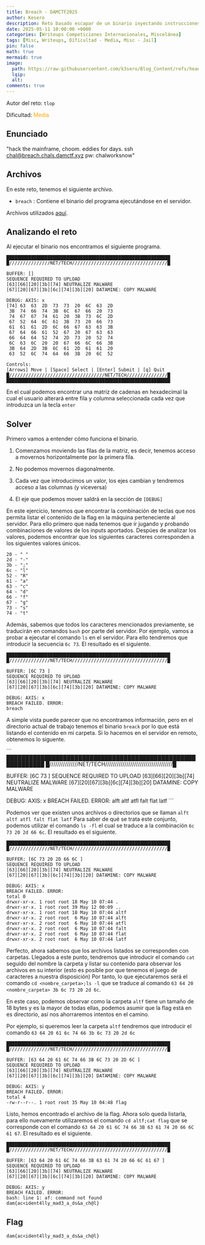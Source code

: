 ```yaml
---
title: Breach - DAMCTF2025
author: Kesero
description: Reto basado escapar de un binario inyectando instrucciones en hexadecimal aportadas.
date: 2025-05-11 10:00:00 +0000
categories: [Writeups Competiciones Internacionales, Miscelánea]
tags: [Misc, Writeups, Dificultad - Media, Misc - Jail]
pin: false
math: true
mermaid: true
image:
  path: https://raw.githubusercontent.com/k3sero/Blog_Content/refs/heads/main/Competiciones_Internacionales_Writeups/2025/Damctf2025/Misc/Breach/img/1.png
  lqip: 
  alt: 
comments: true
---
```

Autor del reto: `tlop`

Dificultad: <font color=orange>Media</font>

## Enunciado

"hack the mainframe, choom. eddies for days. ssh chal@breach.chals.damctf.xyz pw: chalworksnow"

## Archivos

En este reto, tenemos el siguiente archivo.

- `breach` : Contiene el binario del programa ejecutándose en el servidor.

Archivos utilizados [aquí](https://github.com/k3sero/Blog_Content/tree/main/Competiciones_Internacionales_Writeups/2025/Damctf2025/Misc/Breach).


## Analizando el reto

Al ejecutar el binario nos encontramos el siguiente programa.

```
████████████████████████████████████████████████████████████
█///////////////NET/TECH///////////////////////////////////█

BUFFER: []
SEQUENCE REQUIRED TO UPLOAD
[63][66][20][3b][74] NEUTRALIZE MALWARE
[67][20][67][3b][6c][74][3b][20] DATAMINE: COPY MALWARE

DEBUG: AXIS: x
[74] 63  63  2D  73  73  20  6C  63  2D 
 3B  74  66  74  3B  6C  67  66  20  73 
 74  67  67  74  61  20  3B  73  6C  2D 
 67  52  64  6C  61  3B  73  20  66  73 
 61  61  61  2D  6C  66  67  63  63  3B 
 67  64  66  61  52  67  20  67  63  63 
 66  64  64  52  74  2D  73  20  52  74 
 6C  63  6C  20  20  67  66  6C  66  3B 
 3B  64  2D  3B  6C  61  2D  61  61  20 
 63  52  6C  74  64  66  3B  20  6C  52 

Controls:
[Arrows] Move | [Space] Select | [Enter] Submit | [q] Quit
█///////////////////////////////////NET/TECH///////////////█
████████████████████████████████████████████████████████████
```

En el cual podemos encontrar una matriz de cadenas en hexadecimal la cual el usuario alterará entre fila y columna seleccionada cada vez que introduzca un la tecla `enter`

## Solver

Primero vamos a entender cómo funciona el binario.

1. Comenzamos moviendo las filas de la matriz, es decir, tenemos acceso a movernos horizontalmente por la primera fila.

2. No podemos movernos diagonalmente.

3. Cada vez que introducimos un valor, los ejes cambian y tendremos acceso a las columnas (y viceversa)

4. El eje que podemos mover saldrá en la sección de `[DEBUG]`

En este ejercicio, tenemos que encontrar la combinación de teclas que nos permita listar el contenido de la flag en la máquina perteneciente al servidor. Para ello primero que nada tenemos que ir jugando y probando combinaciones de valores de los inputs aportados. Despúes de analizar los valores, podemos encontrar que los siguientes caracteres corresponden a los siguientes valores únicos.

```
20 - " "
2d - "-"
3b - ";"
6c - "l"
52 - "R"
61 - "a"
63 - "c"
64 - "d"
66 - "f"
67 - "g"
73 - "s"
74 - "t"
```

Además, sabemos que todos los caracteres mencionados previamente, se traducirán en comandos `bash` por parte del servidor. Por ejemplo, vamos a probar a ejecutar el comando `ls` en el servidor. Para ello tendremos que introducir la secuencia `6c 73`. El resultado es el siguiente.

```
████████████████████████████████████████████████████████████
█///////////////NET/TECH///////////////////////////////////█

BUFFER: [6C 73 ]
SEQUENCE REQUIRED TO UPLOAD
[63][66][20][3b][74] NEUTRALIZE MALWARE
[67][20][67][3b][6c][74][3b][20] DATAMINE: COPY MALWARE

DEBUG: AXIS: x
BREACH FAILED. ERROR:
breach
```

A simple vista puede parecer que no encontramos información, pero en el directorio actual de trabajo tenemos el binario `breack` por lo que está listando el contenido en mi carpeta. Si lo hacemos en el servidor en remoto, obtenemos lo siguente.

´´´
████████████████████████████████████████████████████████████
█///////////////NET/TECH///////////////////////////////////█

BUFFER: [6C 73 ]
SEQUENCE REQUIRED TO UPLOAD
[63][66][20][3b][74] NEUTRALIZE MALWARE
[67][20][67][3b][6c][74][3b][20] DATAMINE: COPY MALWARE

DEBUG: AXIS: x
BREACH FAILED. ERROR:
alft
altf
atfl
falt
flat
latf
´´´

Podemos ver que existen unos archivos o directorios que se llaman `alft altf atfl falt flat latf`
Para saber de qué se trata este conjunto, podemos utilizar el comando `ls -fl` el cual se traduce a la combinación `6c 73 20 2d 66 6c`. El resultado es el siguiente.

```
████████████████████████████████████████████████████████████
█///////////////NET/TECH///////////////////////////////////█

BUFFER: [6C 73 20 2D 66 6C ]
SEQUENCE REQUIRED TO UPLOAD
[63][66][20][3b][74] NEUTRALIZE MALWARE
[67][20][67][3b][6c][74][3b][20] DATAMINE: COPY MALWARE

DEBUG: AXIS: x
BREACH FAILED. ERROR:
total 0
drwxr-xr-x. 1 root root 18 May 10 07:44 .
drwxr-xr-x. 1 root root 39 May 12 00:09 ..
drwxr-xr-x. 1 root root 18 May 10 07:44 altf
drwxr-xr-x. 2 root root  6 May 10 07:44 alft
drwxr-xr-x. 2 root root  6 May 10 07:44 atfl
drwxr-xr-x. 2 root root  6 May 10 07:44 falt
drwxr-xr-x. 2 root root  6 May 10 07:44 flat
drwxr-xr-x. 2 root root  6 May 10 07:44 latf
```
Perfecto, ahora sabemos que los archivos listados se corresponden con carpetas. Llegados a este punto, tendremos que introducir el comando `cat` seguido del nombre la carpeta y listar su contenido para observar los archivos en su interior (esto es posible por que tenemos el juego de caracteres a nuestra disposición) Por tanto, lo que ejecutaremos será el comando `cd <nombre_carpeta>;ls -l` que se traduce al comando `63 64 20 <nombre_carpeta> 3b 6c 73 20 2d 6c`.

En este caso, podemos observar como la carpeta `altf` tiene un tamaño de 18 bytes y es la mayor de todas ellas, podemos asumir que la flag está en es directorio, así nos ahorraremos intentos en el camino.

Por ejemplo, si queremos leer la carpeta `altf` tendremos que introducir el comando `63 64 20 61 6c 74 66 3b 6c 73 20 2d 6c`

```
████████████████████████████████████████████████████████████
█///////////////NET/TECH///////////////////////////////////█

BUFFER: [63 64 20 61 6C 74 66 3B 6C 73 20 2D 6C ]
SEQUENCE REQUIRED TO UPLOAD
[63][66][20][3b][74] NEUTRALIZE MALWARE
[67][20][67][3b][6c][74][3b][20] DATAMINE: COPY MALWARE

DEBUG: AXIS: y
BREACH FAILED. ERROR:
total 4
-rw-r--r--. 1 root root 35 May 10 04:48 flag
```

Listo, hemos encontrado el archivo de la flag. Ahora solo queda listarla, para ello nuevamente utilizaremos el comando `cd altf;cat flag` que se corresponde con el comando `63 64 20 61 6C 74 66 3B 63 61 74 20 66 6C 61 67`. El resultado es el siguiente.


```
████████████████████████████████████████████████████████████
█///////////////NET/TECH///////////////////////////////////█

BUFFER: [63 64 20 61 6C 74 66 3B 63 61 74 20 66 6C 61 67 ]
SEQUENCE REQUIRED TO UPLOAD
[63][66][20][3b][74] NEUTRALIZE MALWARE
[67][20][67][3b][6c][74][3b][20] DATAMINE: COPY MALWARE

DEBUG: AXIS: y
BREACH FAILED. ERROR:
bash: line 1: af: command not found
dam{ac<ident4lly_mad3_a_ds&a_ch@l}
```

## Flag
`dam{ac<ident4lly_mad3_a_ds&a_ch@l}`
